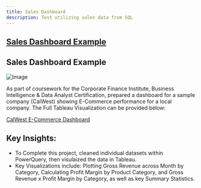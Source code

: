 ```yaml
---
title: Sales Dashboard
description: Test utilizing sales data from SQL
---
```


## [Sales Dashboard Example](/projects/sales_dashboard_example)
## Sales Dashboard Example
![Image](https://github.com/user-attachments/assets/2a8de1ab-26ad-4055-81d2-8c119c872fa1)

As part of coursework for the Corporate Finance Institute, Business Intelligence & Data Analyst Certification, prepared a dashboard for a sample company (CalWest) showing E-Commerce performance for a local company. 
The Full Tableau Visualization can be provided below: 

[CalWest E-Commerce Dashboard](https://public.tableau.com/views/PracticeDashboard1_16830829547150/Dashboard1?:language=en-US&:sid=&:redirect=auth&:display_count=n&:origin=viz_share_link)

## Key Insights: 

- To Complete this project, cleaned individual datasets within PowerQuery, then visulaized the data in Tableau. 
- Key Visualizations include: Plotting Gross Revenue across Month by Category, Calculating Profit Margin by Product Category, and Gross Revenue x Profit Margin by Category, as well as key Summary Statistics.  
